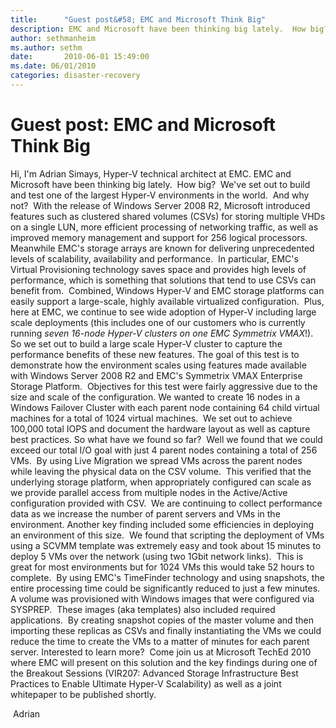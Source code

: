```yaml
---
title:      "Guest post&#58; EMC and Microsoft Think Big"
description: EMC and Microsoft have been thinking big lately.  How big?  We've set out to build and test one of the largest Hyper-V environments in the world.
author: sethmanheim
ms.author: sethm
date:       2010-06-01 15:49:00
ms.date: 06/01/2010
categories: disaster-recovery
---
```

# Guest post: EMC and Microsoft Think Big

Hi, I'm Adrian Simays, Hyper-V technical architect at EMC. EMC and Microsoft have been thinking big lately.  How big?  We've set out to build and test one of the largest Hyper-V environments in the world.  And why not?  With the release of Windows Server 2008 R2, Microsoft introduced features such as clustered shared volumes (CSVs) for storing multiple VHDs on a single LUN, more efficient processing of networking traffic, as well as improved memory management and support for 256 logical processors.  Meanwhile EMC's storage arrays are known for delivering unprecedented levels of scalability, availability and performance.  In particular, EMC's Virtual Provisioning technology saves space and provides high levels of performance, which is something that solutions that tend to use CSVs can benefit from.  Combined, Windows Hyper-V and EMC storage platforms can easily support a large-scale, highly available virtualized configuration.  Plus, here at EMC, we continue to see wide adoption of Hyper-V including large scale deployments (this includes one of our customers who is currently running _seven 16-node Hyper-V clusters on one EMC Symmetrix VMAX_!). So we set out to build a large scale Hyper-V cluster to capture the performance benefits of these new features. The goal of this test is to demonstrate how the environment scales using features made available with Windows Server 2008 R2 and EMC's Symmetrix VMAX Enterprise Storage Platform.  Objectives for this test were fairly aggressive due to the size and scale of the configuration. We wanted to create 16 nodes in a Windows Failover Cluster with each parent node containing 64 child virtual machines for a total of 1024 virtual machines.  We set out to achieve 100,000 total IOPS and document the hardware layout as well as capture best practices. So what have we found so far?  Well we found that we could exceed our total I/O goal with just 4 parent nodes containing a total of 256 VMs.  By using Live Migration we spread VMs across the parent nodes while leaving the physical data on the CSV volume.  This verified that the underlying storage platform, when appropriately configured can scale as we provide parallel access from multiple nodes in the Active/Active configuration provided with CSV.  We are continuing to collect performance data as we increase the number of parent servers and VMs in the environment. Another key finding included some efficiencies in deploying an environment of this size.  We found that scripting the deployment of VMs using a SCVMM template was extremely easy and took about 15 minutes to deploy 5 VMs over the network (using two 1Gbit network links).  This is great for most environments but for 1024 VMs this would take 52 hours to complete.  By using EMC's TimeFinder technology and using snapshots, the entire processing time could be significantly reduced to just a few minutes.  A volume was provisioned with Windows images that were configured via SYSPREP.  These images (aka templates) also included required applications.  By creating snapshot copies of the master volume and then importing these replicas as CSVs and finally instantiating the VMs we could reduce the time to create the VMs to a matter of minutes for each parent server. Interested to learn more?  Come join us at Microsoft TechEd 2010 where EMC will present on this solution and the key findings during one of the Breakout Sessions (VIR207: Advanced Storage Infrastructure Best Practices to Enable Ultimate Hyper-V Scalability) as well as a joint whitepaper to be published shortly.  

 Adrian
